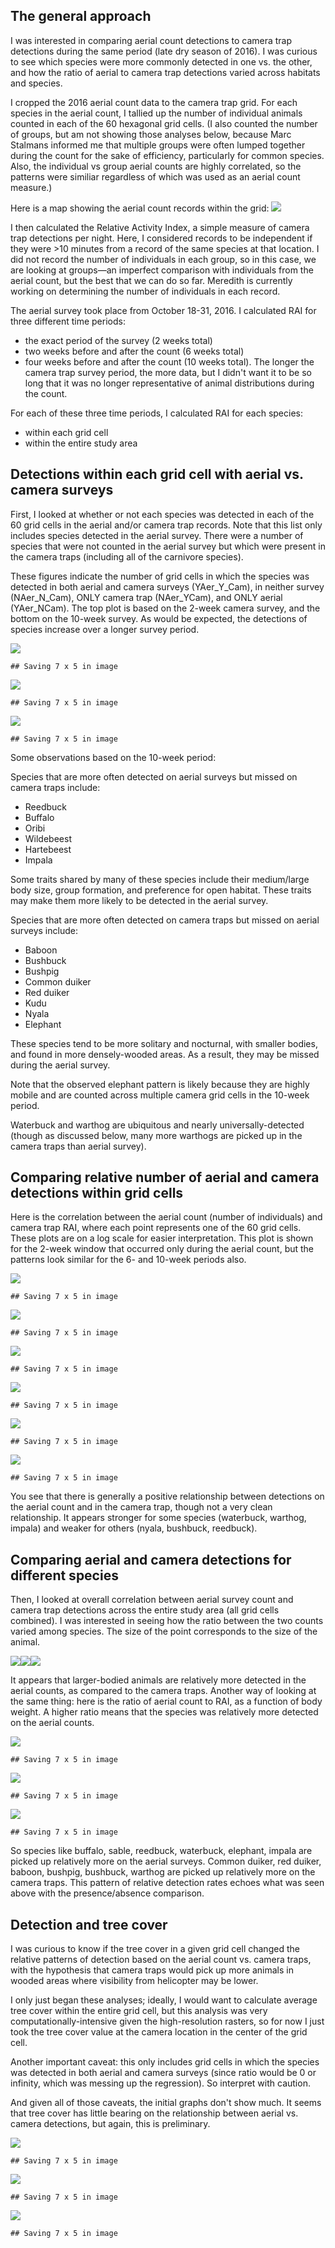 The general approach
--------------------

I was interested in comparing aerial count detections to camera trap
detections during the same period (late dry season of 2016). I was
curious to see which species were more commonly detected in one vs. the
other, and how the ratio of aerial to camera trap detections varied
across habitats and species.

I cropped the 2016 aerial count data to the camera trap grid. For each
species in the aerial count, I tallied up the number of individual
animals counted in each of the 60 hexagonal grid cells. (I also counted
the number of groups, but am not showing those analyses below, because
Marc Stalmans informed me that multiple groups were often lumped
together during the count for the sake of efficiency, particularly for
common species. Also, the individual vs group aerial counts are highly
correlated, so the patterns were similiar regardless of which was used
as an aerial count measure.)

Here is a map showing the aerial count records within the grid:
![](aerial-count-comparison_files/figure-markdown_strict/aerial%20count%20plot-1.png)

I then calculated the Relative Activity Index, a simple measure of
camera trap detections per night. Here, I considered records to be
independent if they were &gt;10 minutes from a record of the same
species at that location. I did not record the number of individuals in
each group, so in this case, we are looking at groups—an imperfect
comparison with individuals from the aerial count, but the best that we
can do so far. Meredith is currently working on determining the number
of individuals in each record.

The aerial survey took place from October 18-31, 2016. I calculated RAI
for three different time periods:

-   the exact period of the survey (2 weeks total)
-   two weeks before and after the count (6 weeks total)
-   four weeks before and after the count (10 weeks total). The longer
    the camera trap survey period, the more data, but I didn't want it
    to be so long that it was no longer representative of animal
    distributions during the count.

For each of these three time periods, I calculated RAI for each species:

-   within each grid cell
-   within the entire study area

Detections within each grid cell with aerial vs. camera surveys
---------------------------------------------------------------

First, I looked at whether or not each species was detected in each of
the 60 grid cells in the aerial and/or camera trap records. Note that
this list only includes species detected in the aerial survey. There
were a number of species that were not counted in the aerial survey but
which were present in the camera traps (including all of the carnivore
species).

These figures indicate the number of grid cells in which the species was
detected in both aerial and camera surveys (YAer\_Y\_Cam), in neither
survey (NAer\_N\_Cam), ONLY camera trap (NAer\_YCam), and ONLY aerial
(YAer\_NCam). The top plot is based on the 2-week camera survey, and the
bottom on the 10-week survey. As would be expected, the detections of
species increase over a longer survey period.

![](aerial-count-comparison_files/figure-markdown_strict/detection%20figures-1.png)

    ## Saving 7 x 5 in image

![](aerial-count-comparison_files/figure-markdown_strict/detection%20figures-2.png)

    ## Saving 7 x 5 in image

![](aerial-count-comparison_files/figure-markdown_strict/detection%20figures-3.png)

    ## Saving 7 x 5 in image

Some observations based on the 10-week period:

Species that are more often detected on aerial surveys but missed on
camera traps include:

-   Reedbuck
-   Buffalo
-   Oribi
-   Wildebeest
-   Hartebeest
-   Impala

Some traits shared by many of these species include their medium/large
body size, group formation, and preference for open habitat. These
traits may make them more likely to be detected in the aerial survey.

Species that are more often detected on camera traps but missed on
aerial surveys include:

-   Baboon
-   Bushbuck
-   Bushpig
-   Common duiker
-   Red duiker
-   Kudu
-   Nyala
-   Elephant

These species tend to be more solitary and nocturnal, with smaller
bodies, and found in more densely-wooded areas. As a result, they may be
missed during the aerial survey.

Note that the observed elephant pattern is likely because they are
highly mobile and are counted across multiple camera grid cells in the
10-week period.

Waterbuck and warthog are ubiquitous and nearly universally-detected
(though as discussed below, many more warthogs are picked up in the
camera traps than aerial survey).

Comparing relative number of aerial and camera detections within grid cells
---------------------------------------------------------------------------

Here is the correlation between the aerial count (number of individuals)
and camera trap RAI, where each point represents one of the 60 grid
cells. These plots are on a log scale for easier interpretation. This
plot is shown for the 2-week window that occurred only during the aerial
count, but the patterns look similar for the 6- and 10-week periods
also.

![](aerial-count-comparison_files/figure-markdown_strict/correlation-1.png)

    ## Saving 7 x 5 in image

![](aerial-count-comparison_files/figure-markdown_strict/correlation-2.png)

    ## Saving 7 x 5 in image

![](aerial-count-comparison_files/figure-markdown_strict/correlation-3.png)

    ## Saving 7 x 5 in image

![](aerial-count-comparison_files/figure-markdown_strict/correlation-4.png)

    ## Saving 7 x 5 in image

![](aerial-count-comparison_files/figure-markdown_strict/correlation-5.png)

    ## Saving 7 x 5 in image

![](aerial-count-comparison_files/figure-markdown_strict/correlation-6.png)

    ## Saving 7 x 5 in image

You see that there is generally a positive relationship between
detections on the aerial count and in the camera trap, though not a very
clean relationship. It appears stronger for some species (waterbuck,
warthog, impala) and weaker for others (nyala, bushbuck, reedbuck).

Comparing aerial and camera detections for different species
------------------------------------------------------------

Then, I looked at overall correlation between aerial survey count and
camera trap detections across the entire study area (all grid cells
combined). I was interested in seeing how the ratio between the two
counts varied among species. The size of the point corresponds to the
size of the animal.

![](aerial-count-comparison_files/figure-markdown_strict/plots-1.png)![](aerial-count-comparison_files/figure-markdown_strict/plots-2.png)![](aerial-count-comparison_files/figure-markdown_strict/plots-3.png)

It appears that larger-bodied animals are relatively more detected in
the aerial counts, as compared to the camera traps. Another way of
looking at the same thing: here is the ratio of aerial count to RAI, as
a function of body weight. A higher ratio means that the species was
relatively more detected on the aerial counts.

![](aerial-count-comparison_files/figure-markdown_strict/aerial%20rai%20weight-1.png)

    ## Saving 7 x 5 in image

![](aerial-count-comparison_files/figure-markdown_strict/aerial%20rai%20weight-2.png)

    ## Saving 7 x 5 in image

![](aerial-count-comparison_files/figure-markdown_strict/aerial%20rai%20weight-3.png)

    ## Saving 7 x 5 in image

So species like buffalo, sable, reedbuck, waterbuck, elephant, impala
are picked up relatively more on the aerial surveys. Common duiker, red
duiker, baboon, bushpig, bushbuck, warthog are picked up relatively more
on the camera traps. This pattern of relative detection rates echoes
what was seen above with the presence/absence comparison.

Detection and tree cover
------------------------

I was curious to know if the tree cover in a given grid cell changed the
relative patterns of detection based on the aerial count vs. camera
traps, with the hypothesis that camera traps would pick up more animals
in wooded areas where visibility from helicopter may be lower.

I only just began these analyses; ideally, I would want to calculate
average tree cover within the entire grid cell, but this analysis was
very computationally-intensive given the high-resolution rasters, so for
now I just took the tree cover value at the camera location in the
center of the grid cell.

Another important caveat: this only includes grid cells in which the
species was detected in both aerial and camera surveys (since ratio
would be 0 or infinity, which was messing up the regression). So
interpret with caution.

And given all of those caveats, the initial graphs don't show much. It
seems that tree cover has little bearing on the relationship between
aerial vs. camera detections, but again, this is preliminary.

![](aerial-count-comparison_files/figure-markdown_strict/plots%20more-1.png)

    ## Saving 7 x 5 in image

![](aerial-count-comparison_files/figure-markdown_strict/plots%20more-2.png)

    ## Saving 7 x 5 in image

![](aerial-count-comparison_files/figure-markdown_strict/plots%20more-3.png)

    ## Saving 7 x 5 in image
